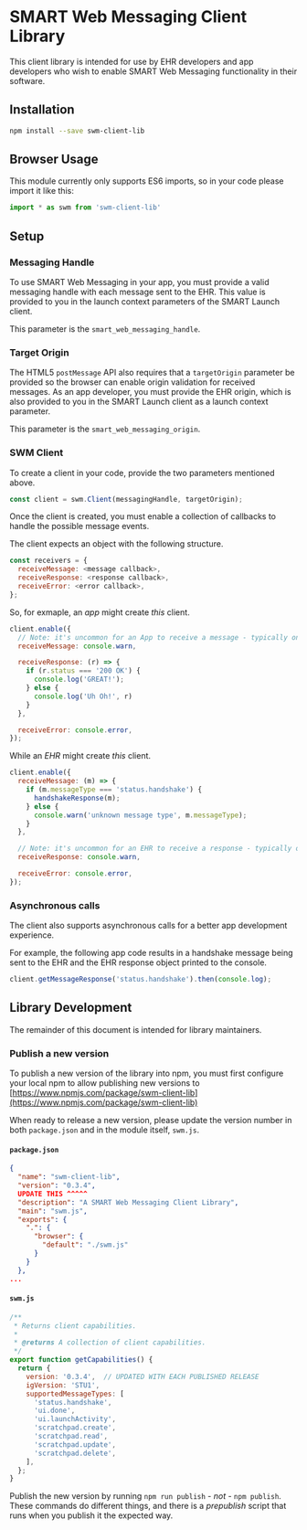# SMART Web Messaging Client Library

This client library is intended for use by EHR developers and app developers
who wish to enable SMART Web Messaging functionality in their software.

## Installation

```sh
npm install --save swm-client-lib
```

## Browser Usage

This module currently only supports ES6 imports, so in your code please import it like this:

```js
import * as swm from 'swm-client-lib'
```

## Setup

### Messaging Handle

To use SMART Web Messaging in your app, you must provide a valid messaging handle with each
message sent to the EHR.  This value is provided to you in the launch context parameters of
the SMART Launch client.

This parameter is the `smart_web_messaging_handle`.

### Target Origin

The HTML5 `postMessage` API also requires that a `targetOrigin` parameter be provided so
the browser can enable origin validation for received messages.  As an app developer, you
must provide the EHR origin, which is also provided to you in the SMART Launch client as a
launch context parameter.

This parameter is the `smart_web_messaging_origin`.

### SWM Client

To create a client in your code, provide the two parameters mentioned above.

```js
const client = swm.Client(messagingHandle, targetOrigin);
```

Once the client is created, you must enable a collection of callbacks to handle the possible
message events.

The client expects an object with the following structure.

```js
const receivers = {
  receiveMessage: <message callback>,
  receiveResponse: <response callback>,
  receiveError: <error callback>,
};
```

So, for exmaple, an *app* might create *this* client.

```js
client.enable({
  // Note: it's uncommon for an App to receive a message - typically only responses are expected.
  receiveMessage: console.warn,

  receiveResponse: (r) => {
    if (r.status === '200 OK') {
      console.log('GREAT!');
    } else {
      console.log('Uh Oh!', r)
    }
  },

  receiveError: console.error,
});
```

While an *EHR* might create *this* client.

```js
client.enable({
  receiveMessage: (m) => {
    if (m.messageType === 'status.handshake') {
      handshakeResponse(m);
    } else {
      console.warn('unknown message type', m.messageType);
    }
  },

  // Note: it's uncommon for an EHR to receive a response - typically only messages are expected.
  receiveResponse: console.warn,

  receiveError: console.error,
});
```

### Asynchronous calls

The client also supports asynchronous calls for a better app development experience.

For example, the following app code results in a handshake message being sent to the EHR and the
EHR response object printed to the console.

```js
client.getMessageResponse('status.handshake').then(console.log);
```

## Library Development

The remainder of this document is intended for library maintainers.

### Publish a new version

To publish a new version of the library into npm, you must first configure
your local npm to allow publishing new versions to
[https://www.npmjs.com/package/swm-client-lib](https://www.npmjs.com/package/swm-client-lib)

When ready to release a new version, please update the version number in both
`package.json` and in the module itself, `swm.js`.

#### `package.json`

```json
{
  "name": "swm-client-lib",
  "version": "0.3.4",
  UPDATE THIS ^^^^^
  "description": "A SMART Web Messaging Client Library",
  "main": "swm.js",
  "exports": {
    ".": {
      "browser": {
        "default": "./swm.js"
      }
    }
  },
...
```

#### `swm.js`

```js
/**
 * Returns client capabilities.
 *
 * @returns A collection of client capabilities.
 */
export function getCapabilities() {
  return {
    version: '0.3.4',  // UPDATED WITH EACH PUBLISHED RELEASE
    igVersion: 'STU1',
    supportedMessageTypes: [
      'status.handshake',
      'ui.done',
      'ui.launchActivity',
      'scratchpad.create',
      'scratchpad.read',
      'scratchpad.update',
      'scratchpad.delete',
    ],
  };
}
```

Publish the new version by running `npm run publish` - *not* - `npm publish`.
These commands do different things, and there is a *prepublish* script that
runs when you publish it the expected way.

